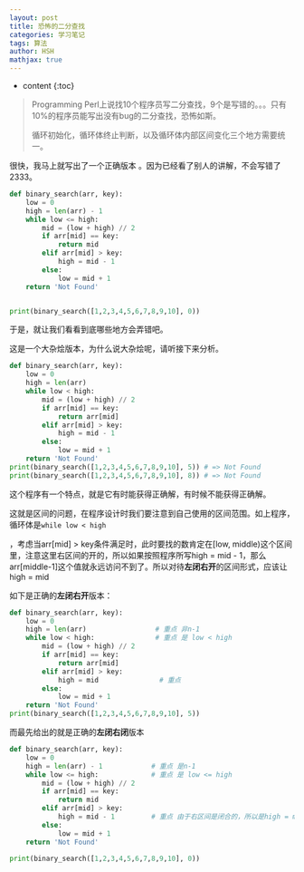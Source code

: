 ```yaml
---
layout: post
title: 恐怖的二分查找
categories: 学习笔记
tags: 算法
author: HSH
mathjax: true
---
```


* content
{:toc}




>Programming Perl上说找10个程序员写二分查找，9个是写错的。。。只有10%的程序员能写出没有bug的二分查找，恐怖如斯。
>
>循环初始化，循环体终止判断，以及循环体内部区间变化三个地方需要统一。

很快，我马上就写出了一个正确版本 。因为已经看了别人的讲解，不会写错了2333。

```python
def binary_search(arr, key):
    low = 0
    high = len(arr) - 1
    while low <= high:
        mid = (low + high) // 2
        if arr[mid] == key:
            return mid
        elif arr[mid] > key:
            high = mid - 1
        else:
            low = mid + 1
    return 'Not Found'


print(binary_search([1,2,3,4,5,6,7,8,9,10], 0))
```

于是，就让我们看看到底哪些地方会弄错吧。

这是一个大杂烩版本，为什么说大杂烩呢，请听接下来分析。

```python
def binary_search(arr, key):
    low = 0
    high = len(arr)
    while low < high:
        mid = (low + high) // 2
        if arr[mid] == key:
            return arr[mid]
        elif arr[mid] > key:
            high = mid - 1
        else:
            low = mid + 1
    return 'Not Found'
print(binary_search([1,2,3,4,5,6,7,8,9,10], 5)) # => Not Found
print(binary_search([1,2,3,4,5,6,7,8,9,10], 8)) # => Not Found
```



这个程序有一个特点，就是它有时能获得正确解，有时候不能获得正确解。

这就是区间的问题，在程序设计时我们要注意到自己使用的区间范围。如上程序，循环体是`while low < high`

，考虑当arr[mid] > key条件满足时，此时要找的数肯定在[low, middle)这个区间里，注意这里右区间的开的，所以如果按照程序所写high = mid - 1，那么arr[middle-1]这个值就永远访问不到了。所以对待**左闭右开**的区间形式，应该让high = mid

如下是正确的**左闭右开**版本：

```python
def binary_search(arr, key):
    low = 0
    high = len(arr)                 # 重点 非n-1
    while low < high: 				# 重点 是 low < high
        mid = (low + high) // 2
        if arr[mid] == key:
            return arr[mid]      
        elif arr[mid] > key:
            high = mid               # 重点
        else:
            low = mid + 1
    return 'Not Found'
print(binary_search([1,2,3,4,5,6,7,8,9,10], 5))
```



而最先给出的就是正确的**左闭右闭**版本

```python
def binary_search(arr, key):
    low = 0
    high = len(arr) - 1            # 重点 是n-1
    while low <= high:			   # 重点 是 low <= high
        mid = (low + high) // 2
        if arr[mid] == key:
            return mid
        elif arr[mid] > key:
            high = mid - 1         # 重点 由于右区间是闭合的，所以是high = mid - 1
        else:
            low = mid + 1
    return 'Not Found'

print(binary_search([1,2,3,4,5,6,7,8,9,10], 0))
```



